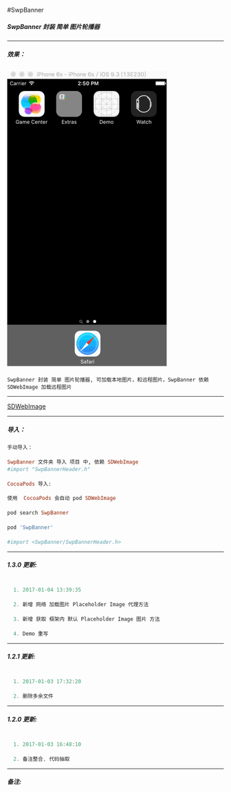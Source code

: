 #SwpBanner


##### SwpBanner 封装 简单 图片轮播器

---
##### 效果：
![(图片轮播效果)](https://raw.githubusercontent.com/swp-song/SwpBanner/master/Screenshot/SwpBanner.gif)
---

```
SwpBanner 封装 简单 图片轮播器, 可加载本地图片，和远程图片，SwpBanner 依赖 SDWebImage 加载远程图片
```

---

[SDWebImage](https://github.com/rs/SDWebImage)

---

##### 导入：
```ruby
手动导入：

SwpBanner 文件夹 导入 项目 中, 依赖 SDWebImage
#import "SwpBannerHeader.h"

CocoaPods 导入:

使用  CocoaPods 会自动 pod SDWebImage

pod search SwpBanner

pod 'SwpBanner'

#import <SwpBanner/SwpBannerHeader.h>

```
---

##### 1.3.0 更新:

```Objective-C

  1. 2017-01-04 13:39:35

  2. 新增 网络 加载图片 Placeholder Image 代理方法

  3. 新增 获取 框架内 默认 Placeholder Image 图片 方法

  4. Demo 重写

```

---

##### 1.2.1 更新:
```Objective-C

  1. 2017-01-03 17:32:20

  2. 删除多余文件

```

---

##### 1.2.0 更新:
```Objective-C

  1. 2017-01-03 16:48:10

  2. 备注整合, 代码抽取

```

---
##### 备注:
```
```
